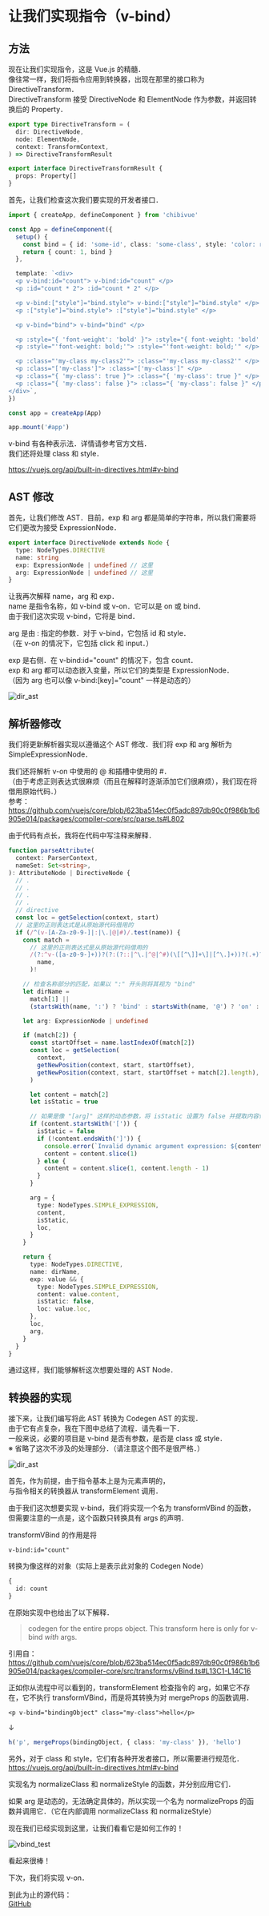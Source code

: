 # 让我们实现指令（v-bind）

## 方法

现在让我们实现指令，这是 Vue.js 的精髓．  
像往常一样，我们将指令应用到转换器，出现在那里的接口称为 DirectiveTransform．  
DirectiveTransform 接受 DirectiveNode 和 ElementNode 作为参数，并返回转换后的 Property．

```ts
export type DirectiveTransform = (
  dir: DirectiveNode,
  node: ElementNode,
  context: TransformContext,
) => DirectiveTransformResult

export interface DirectiveTransformResult {
  props: Property[]
}
```

首先，让我们检查这次我们要实现的开发者接口．

```ts
import { createApp, defineComponent } from 'chibivue'

const App = defineComponent({
  setup() {
    const bind = { id: 'some-id', class: 'some-class', style: 'color: red' }
    return { count: 1, bind }
  },

  template: `<div>
  <p v-bind:id="count"> v-bind:id="count" </p>
  <p :id="count * 2"> :id="count * 2" </p>

  <p v-bind:["style"]="bind.style"> v-bind:["style"]="bind.style" </p>
  <p :["style"]="bind.style"> :["style"]="bind.style" </p>

  <p v-bind="bind"> v-bind="bind" </p>

  <p :style="{ 'font-weight': 'bold' }"> :style="{ font-weight: 'bold' }" </p>
  <p :style="'font-weight: bold;'"> :style="'font-weight: bold;'" </p>

  <p :class="'my-class my-class2'"> :class="'my-class my-class2'" </p>
  <p :class="['my-class']"> :class="['my-class']" </p>
  <p :class="{ 'my-class': true }"> :class="{ 'my-class': true }" </p>
  <p :class="{ 'my-class': false }"> :class="{ 'my-class': false }" </p>
</div>`,
})

const app = createApp(App)

app.mount('#app')
```

v-bind 有各种表示法．详情请参考官方文档．  
我们还将处理 class 和 style．

https://vuejs.org/api/built-in-directives.html#v-bind

## AST 修改

首先，让我们修改 AST．目前，exp 和 arg 都是简单的字符串，所以我们需要将它们更改为接受 ExpressionNode．

```ts
export interface DirectiveNode extends Node {
  type: NodeTypes.DIRECTIVE
  name: string
  exp: ExpressionNode | undefined // 这里
  arg: ExpressionNode | undefined // 这里
}
```

让我再次解释 name，arg 和 exp．  
name 是指令名称，如 v-bind 或 v-on．它可以是 on 或 bind．  
由于我们这次实现 v-bind，它将是 bind．

arg 是由 : 指定的参数．对于 v-bind，它包括 id 和 style．  
（在 v-on 的情况下，它包括 click 和 input．）

exp 是右侧．在 v-bind:id="count" 的情况下，包含 count．  
exp 和 arg 都可以动态嵌入变量，所以它们的类型是 ExpressionNode．  
（因为 arg 也可以像 v-bind:[key]="count" 一样是动态的）

![dir_ast](https://raw.githubusercontent.com/chibivue-land/chibivue/main/book/images/dir_ast.drawio.png)

## 解析器修改

我们将更新解析器实现以遵循这个 AST 修改．我们将 exp 和 arg 解析为 SimpleExpressionNode．

我们还将解析 v-on 中使用的 @ 和插槽中使用的 #．  
（由于考虑正则表达式很麻烦（而且在解释时逐渐添加它们很麻烦），我们现在将借用原始代码．）  
参考：https://github.com/vuejs/core/blob/623ba514ec0f5adc897db90c0f986b1b6905e014/packages/compiler-core/src/parse.ts#L802

由于代码有点长，我将在代码中写注释来解释．

```ts
function parseAttribute(
  context: ParserContext,
  nameSet: Set<string>,
): AttributeNode | DirectiveNode {
  // .
  // .
  // .
  // .
  // directive
  const loc = getSelection(context, start)
  // 这里的正则表达式是从原始源代码借用的
  if (/^(v-[A-Za-z0-9-]|:|\.|@|#)/.test(name)) {
    const match =
      // 这里的正则表达式是从原始源代码借用的
      /(?:^v-([a-z0-9-]+))?(?:(?::|^\.|^@|^#)(\[[^\]]+\]|[^\.]+))?(.+)?$/i.exec(
        name,
      )!

    // 检查名称部分的匹配，如果以 ":" 开头则将其视为 "bind"
    let dirName =
      match[1] ||
      (startsWith(name, ':') ? 'bind' : startsWith(name, '@') ? 'on' : '')

    let arg: ExpressionNode | undefined

    if (match[2]) {
      const startOffset = name.lastIndexOf(match[2])
      const loc = getSelection(
        context,
        getNewPosition(context, start, startOffset),
        getNewPosition(context, start, startOffset + match[2].length),
      )

      let content = match[2]
      let isStatic = true

      // 如果是像 "[arg]" 这样的动态参数，将 isStatic 设置为 false 并提取内容作为内容
      if (content.startsWith('[')) {
        isStatic = false
        if (!content.endsWith(']')) {
          console.error(`Invalid dynamic argument expression: ${content}`)
          content = content.slice(1)
        } else {
          content = content.slice(1, content.length - 1)
        }
      }

      arg = {
        type: NodeTypes.SIMPLE_EXPRESSION,
        content,
        isStatic,
        loc,
      }
    }

    return {
      type: NodeTypes.DIRECTIVE,
      name: dirName,
      exp: value && {
        type: NodeTypes.SIMPLE_EXPRESSION,
        content: value.content,
        isStatic: false,
        loc: value.loc,
      },
      loc,
      arg,
    }
  }
}
```

通过这样，我们能够解析这次想要处理的 AST Node．

## 转换器的实现

接下来，让我们编写将此 AST 转换为 Codegen AST 的实现．  
由于它有点复杂，我在下图中总结了流程．请先看一下．  
一般来说，必要的项目是 v-bind 是否有参数，是否是 class 或 style．  
※ 省略了这次不涉及的处理部分．（请注意这个图不是很严格．）

![dir_ast](https://raw.githubusercontent.com/chibivue-land/chibivue/main/book/images/transform_vbind.drawio.png)

首先，作为前提，由于指令基本上是为元素声明的，  
与指令相关的转换器从 transformElement 调用．

由于我们这次想要实现 v-bind，我们将实现一个名为 transformVBind 的函数，  
但需要注意的一点是，这个函数只转换具有 args 的声明．

transformVBind 的作用是将

```
v-bind:id="count"
```

转换为像这样的对象（实际上是表示此对象的 Codegen Node）

```ts
{
  id: count
}
```

在原始实现中也给出了以下解释．

> codegen for the entire props object. This transform here is only for v-bind _with_ args.

引用自：https://github.com/vuejs/core/blob/623ba514ec0f5adc897db90c0f986b1b6905e014/packages/compiler-core/src/transforms/vBind.ts#L13C1-L14C16

正如你从流程中可以看到的，transformElement 检查指令的 arg，如果它不存在，它不执行 transformVBind，而是将其转换为对 mergeProps 的函数调用．

```vue
<p v-bind="bindingObject" class="my-class">hello</p>
```

↓

```ts
h('p', mergeProps(bindingObject, { class: 'my-class' }), 'hello')
```

另外，对于 class 和 style，它们有各种开发者接口，所以需要进行规范化．  
https://vuejs.org/api/built-in-directives.html#v-bind

实现名为 normalizeClass 和 normalizeStyle 的函数，并分别应用它们．

如果 arg 是动态的，无法确定具体的，所以实现一个名为 normalizeProps 的函数并调用它．（它在内部调用 normalizeClass 和 normalizeStyle）

现在我们已经实现到这里，让我们看看它是如何工作的！

![vbind_test](https://raw.githubusercontent.com/chibivue-land/chibivue/main/book/images/vbind_test.png)

看起来很棒！

下次，我们将实现 v-on．

到此为止的源代码：  
[GitHub](https://github.com/chibivue-land/chibivue/tree/main/book/impls/50_basic_template_compiler/020_v_bind)
